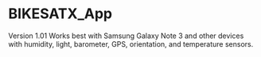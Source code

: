 # BIKESATX_App
Version 1.01
Works best with Samsung Galaxy Note 3 and other devices with humidity, light, barometer, GPS, orientation, and temperature sensors.
